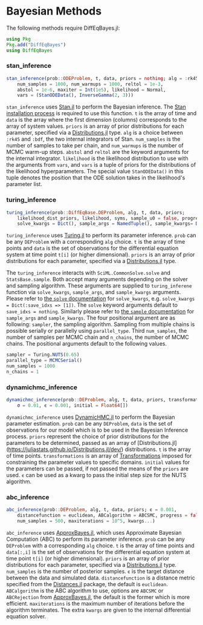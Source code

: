 # Bayesian Methods

The following methods require DiffEqBayes.jl:

```julia
using Pkg
Pkg.add("DiffEqBayes")
using DiffEqBayes
```

### stan_inference

```julia
stan_inference(prob::ODEProblem, t, data, priors = nothing; alg = :rk45,
    num_samples = 1000, num_warmups = 1000, reltol = 1e-3,
    abstol = 1e-6, maxiter = Int(1e5), likelihood = Normal,
    vars = (StanODEData(), InverseGamma(2, 3)))
```

`stan_inference` uses [Stan.jl](https://stanjulia.github.io/CmdStan.jl/latest/INTRO/)
to perform the Bayesian inference. The
[Stan installation process](https://stanjulia.github.io/CmdStan.jl/latest/INSTALLATION/)
is required to use this function. `t` is the array of time
and `data` is the array where the first dimension (columns) corresponds to the
array of system values. `priors` is an array of prior distributions for each
parameter, specified via a [Distributions.jl](https://juliastats.github.io/Distributions.jl/dev/)
type. `alg` is a choice between `:rk45` and `:bdf`, the two internal integrators
of Stan. `num_samples` is the number of samples to take per chain, and `num_warmups`
is the number of MCMC warm-up steps. `abstol` and `reltol` are the keyword
arguments for the internal integrator. `likelihood` is the likelihood distribution
to use with the arguments from `vars`, and `vars` is a tuple of priors for the
distributions of the likelihood hyperparameters. The special value `StanODEData()`
in this tuple denotes the position that the ODE solution takes in the likelihood's
parameter list.

### turing_inference

```julia
turing_inference(prob::DiffEqBase.DEProblem, alg, t, data, priors;
    likelihood_dist_priors, likelihood, syms, sample_u0 = false, progress = false,
    solve_kwargs = Dict(), sample_args = NamedTuple(), sample_kwargs= Dict())
```

`turing_inference` uses [Turing.jl](https://github.com/TuringLang/Turing.jl) to
perform its parameter inference. `prob` can be any `DEProblem` with a corresponding
`alg` choice. `t` is the array of time points and `data` is the set of
observations for the differential equation system at time point `t[i]` (or higher
dimensional). `priors` is an array of prior distributions for each
parameter, specified via a
[Distributions.jl](https://juliastats.github.io/Distributions.jl/dev/)
type.

The `turing_inference` interacts with `SciML.CommonSolve.solve` and `StatsBase.sample`. Both accept many arguments depending on the solver and sampling algorithm.
These arguments are supplied to `turing_inferene` function via `solve_kwargs`, `sample_args`, and `sample_kwargs` arguments. Please refer to [the `solve` documentation](https://docs.sciml.ai/DiffEqDocs/stable/basics/common_solver_opts/) for `solve_kwargs`, e.g. `solve_kwargs = Dict(:save_idxs => [1])`.
The `solve` keyword arguments default to `save_idxs = nothing`. Similarly please refer to [the `sample` documentation]((https://turinglang.org/v0.26/docs/using-turing/guide#sampling-multiple-chains)) for `sample_args` and `sample_kwargs`. The four positional argument are as following: `sampler`, the sampling algorithm. Sampling from multiple chains is possible serially or parallelly using `parallel_type`. Third `num_samples`, the number of samples per MCMC chain and `n_chains`, the number of MCMC chains. The positional arguments default to the following values.

```julia
sampler = Turing.NUTS(0.65)
parallel_type = MCMCSerial()
num_samples = 1000
n_chains = 1
```

### dynamichmc_inference

```julia
dynamichmc_inference(prob::DEProblem, alg, t, data, priors, transformations;
    σ = 0.01, ϵ = 0.001, initial = Float64[])
```

`dynamichmc_inference` uses [DynamicHMC.jl](https://github.com/tpapp/DynamicHMC.jl) to
perform the Bayesian parameter estimation. `prob` can be any `DEProblem`, `data` is the set
of observations for our model which is to be used in the Bayesian Inference process. `priors` represent the
choice of prior distributions for the parameters to be determined, passed as an array of [Distributions.jl]
(https://juliastats.github.io/Distributions.jl/dev/) distributions. `t` is the array of time points. `transformations`
is an array of [Transformations](https://github.com/tpapp/ContinuousTransformations.jl) imposed for constraining the
parameter values to specific domains. `initial` values for the parameters can be passed, if not passed the means of the
`priors` are used. `ϵ` can be used as a kwarg to pass the initial step size for the NUTS algorithm.

### abc_inference

```julia
abc_inference(prob::DEProblem, alg, t, data, priors; ϵ = 0.001,
    distancefunction = euclidean, ABCalgorithm = ABCSMC, progress = false,
    num_samples = 500, maxiterations = 10^5, kwargs...)
```

`abc_inference` uses [ApproxBayes.jl](https://github.com/marcjwilliams1/ApproxBayes.jl), which uses Approximate Bayesian Computation (ABC) to
perform its parameter inference. `prob` can be any `DEProblem` with a corresponding
`alg` choice. `t` is the array of time points and `data[:,i]` is the set of
observations for the differential equation system at time point `t[i]` (or higher
dimensional). `priors` is an array of prior distributions for each
parameter, specified via a
[Distributions.jl](https://juliastats.github.io/Distributions.jl/dev/)
type. `num_samples` is the number of posterior samples. `ϵ` is the target
distance between the data and simulated data. `distancefunction` is a distance metric specified from the
[Distances.jl](https://github.com/JuliaStats/Distances.jl)
package, the default is `euclidean`. `ABCalgorithm` is the ABC algorithm to use, options are `ABCSMC` or `ABCRejection` from
[ApproxBayes.jl](https://github.com/marcjwilliams1/ApproxBayes.jl), the default
is the former which is more efficient. `maxiterations` is the maximum number of iterations before the algorithm terminates. The extra `kwargs` are given to the internal differential
equation solver.
